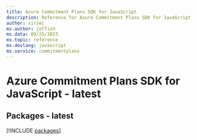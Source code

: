 ```yaml
---
title: Azure Commitment Plans SDK for JavaScript
description: Reference for Azure Commitment Plans SDK for JavaScript
author: xirzec
ms.author: jeffish
ms.data: 09/25/2023
ms.topic: reference
ms.devlang: javascript
ms.service: commitmentplans
---
```

# Azure Commitment Plans SDK for JavaScript - latest
## Packages - latest
[!INCLUDE [packages](commitment-plans-index.md)]